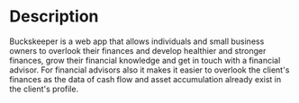 # Description
Buckskeeper is a web app that allows individuals and small business owners to overlook their finances and develop healthier and stronger finances, grow their financial knowledge and get in touch with a financial advisor. For financial advisors also it makes it easier to overlook the client's finances as the data of cash flow and asset accumulation already exist in the client's profile.
